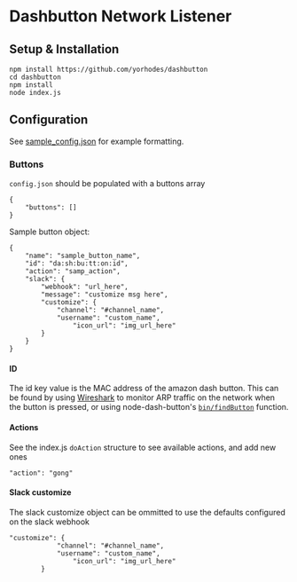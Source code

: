 # Dashbutton Network Listener

## Setup & Installation
```
npm install https://github.com/yorhodes/dashbutton
cd dashbutton
npm install
node index.js
```

## Configuration
See [sample_config.json](https://github.com/yorhodes/dashbutton/blob/master/sample_config.json) for example formatting.
### Buttons
`config.json` should be populated with a buttons array
```
{
	"buttons": []
}
```
Sample button object:
```
{
	"name": "sample_button_name",
	"id": "da:sh:bu:tt:on:id",
	"action": "samp_action",
  	"slack": {
		"webhook": "url_here",
  		"message": "customize msg here",
	  	"customize": {
  			"channel": "#channel_name",
  			"username": "custom_name",
    			"icon_url": "img_url_here"
		}
  	}
}
```
#### ID
The id key value is the MAC address of the amazon dash button. This can be found by using [Wireshark](https://www.wireshark.org/) to monitor ARP traffic on the network when the button is pressed, or using node-dash-button's [`bin/findButton`](https://github.com/hortinstein/node-dash-button) function.

#### Actions
See the index.js `doAction` structure to see available actions, and add new ones
```
"action": "gong"
```
#### Slack customize
The slack customize object can be ommitted to use the defaults configured on the slack webhook
```
"customize": {
  			"channel": "#channel_name",
  			"username": "custom_name",
    			"icon_url": "img_url_here"
		}
```
